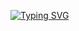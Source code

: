 <a href="https://git.io/typing-svg"><img src="https://readme-typing-svg.herokuapp.com?font=Niconne&size=40&duration=2500&pause=250&color=F7F7F7&background=000000&center=true&vCenter=true&multiline=true&repeat=false&width=1250&height=200&lines=Welcome+to+my+GitHub!;I+am+a+novice+Java+developer+from+Russia.;Here+I+will+publish+my+pet+projects+and+various+test+tasks+from+employers." alt="Typing SVG" /></a>
